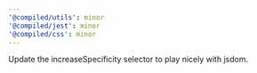 ```yaml
---
'@compiled/utils': minor
'@compiled/jest': minor
'@compiled/css': minor
---
```


Update the increaseSpecificity selector to play nicely with jsdom.
